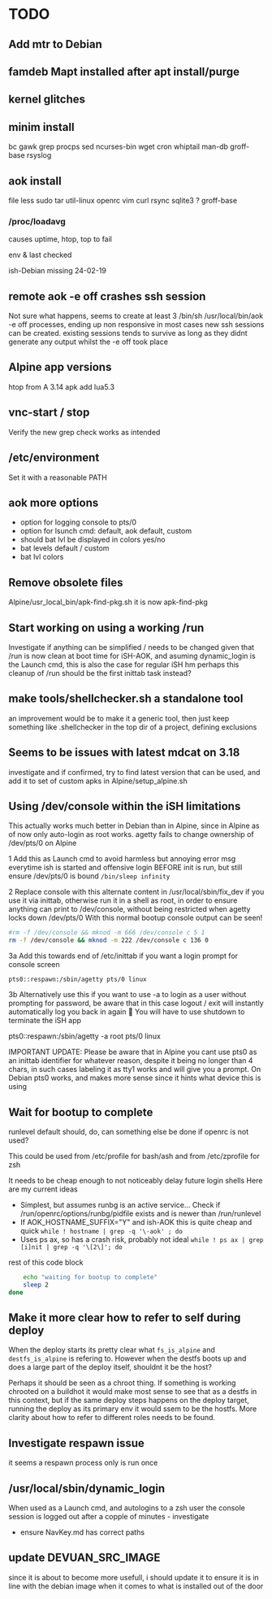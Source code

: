 # TODO

## Add mtr to Debian

## famdeb Mapt installed after apt install/purge

## kernel glitches

## minim install

bc gawk grep procps sed ncurses-bin wget cron whiptail
man-db groff-base rsyslog

## aok install

file less sudo tar util-linux openrc vim curl rsync sqlite3
? groff-base

### /proc/loadavg

causes uptime, htop, top to fail

env & last checked

ish-Debian missing 24-02-19

## remote aok -e off crashes ssh session

Not sure what happens, seems to create at least 3
 /bin/sh /usr/local/bin/aok -e off
processes, ending up non responsive
in most cases new ssh sessions can be created. existing sessions
tends to survive as long as they didnt generate any output whilst
the -e off took place

## Alpine app versions

htop from A 3.14
apk add lua5.3

## vnc-start / stop

Verify the new grep check works as intended

## /etc/environment

Set it with a reasonable PATH

## aok more options

- option for logging console to pts/0
- option for lsunch cmd: default, aok default, custom
- should bat lvl be displayed in colors yes/no
- bat levels default / custom
- bat lvl colors

## Remove obsolete files

Alpine/usr_local_bin/apk-find-pkg.sh it is now apk-find-pkg

## Start working on using a working /run

Investigate if anything can be simplified / needs to be changed given
that /run is now clean at boot time for iSH-AOK, and asuming
dynamic_login is the Launch cmd, this is also the case for regular iSH
hm perhaps this cleanup of /run should be the first inittab task instead?

## make tools/shellchecker.sh a standalone tool

an improvement would be to make it a generic tool, then just keep
something like .shellchecker in the top dir of a project, defining
exclusions

## Seems to be issues with latest  mdcat on 3.18

investigate and if confirmed, try to find latest version that can be used,
and add it to set of custom apks
in Alpine/setup_alpine.sh

## Using /dev/console within the iSH limitations

This actually works much better in Debian than in Alpine, since in Alpine
as of now only auto-login as root works. agetty fails to change ownership
of /dev/pts/0 on Alpine

1 Add this as Launch cmd to avoid harmless but annoying error msg everytime
ish is started and offensive login BEFORE init is run, but still ensure
/dev/pts/0 is bound
`/bin/sleep infinity`

2 Replace console with this alternate content in /usr/local/sbin/fix_dev
if you use it via inittab, otherwise  run it in a shell as root, in order
to ensure anything can print to
/dev/console, without being restricted when agetty locks down /dev/pts/0
With this normal bootup console output can be seen!

```sh
#rm -f /dev/console && mknod -m 666 /dev/console c 5 1
rm -f /dev/console && mknod -m 222 /dev/console c 136 0
```

3a Add this towards end of /etc/inittab if you want a login prompt for
console screen

``` inittab
pts0::respawn:/sbin/agetty pts/0 linux
```

3b Alternatively use this if you want to use -a to login as a user without
prompting for password, be aware that in this case logout / exit will
instantly automatically log you back in again 🙂  You will have to use
shutdown to terminate the iSH app

pts0::respawn:/sbin/agetty -a root pts/0 linux

IMPORTANT UPDATE: Please be aware that in Alpine you cant use pts0 as an
inittab identifier for whatever reason, despite it being no longer than
4 chars, in such cases labeling it as tty1 works and will give you a prompt.
On Debian pts0 works, and makes more sense since it hints what device this
is using

## Wait for bootup to complete

runlevel default should, do, can something else be done if openrc is not used?

This could be used from /etc/profile for bash/ash and from /etc/zprofile
for zsh

It needs to be cheap enough to not noticeably delay future login shells
Here are my current ideas

- Simplest, but assumes runbg is an active service...
Check if /run/openrc/options/runbg/pidfile exists and is newer than
/run/runlevel
- If AOK_HOSTNAME_SUFFIX="Y" and ish-AOK this is quite cheap and quick
`while ! hostname | grep -q '\-aok' ; do`
- Uses ps ax, so has a crash risk, probably not ideal
`while ! ps ax | grep [i]nit | grep -q '\[2\]'; do`

rest of this code block

```sh
    echo "waiting for bootup to complete"
    sleep 2
done
```

## Make it more clear how to refer to self during deploy

When the deploy starts its pretty clear what `fs_is_alpine` and
`destfs_is_alpine` is refering to. However when the destfs boots up and
does a large part of the deploy itself, shouldnt it be the host?

Perhaps it should be seen as a chroot thing. If something is working
chrooted on a buildhot it would make most sense to see that as a
destfs in this context, but if the same deploy steps happens on the
deploy target, running the deploy as its primary env it would ssem to be
the hostfs. More clarity about how to refer to different roles needs to
be found.

## Investigate respawn issue

it seems a respawn process only is run once

## /usr/local/sbin/dynamic_login

When used as a Launch cmd, and autologins to a zsh user
the console session is logged out after a copple of minutes  - investigate

- ensure NavKey.md has correct paths

## update DEVUAN_SRC_IMAGE

since it is about to become more usefull, i should update it to ensure it
is in line with the debian image when it comes to what is installed
out of the door
